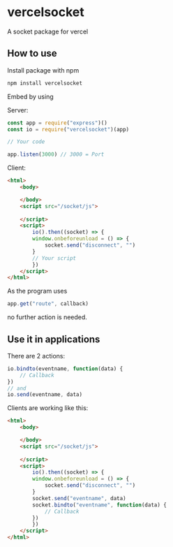 # vercelsocket
A socket package for vercel

## How to use
Install package with npm

```bash
npm install vercelsocket
```

Embed by using

Server:
```javascript
const app = require("express")()
const io = require("vercelsocket")(app)

// Your code

app.listen(3000) // 3000 = Port
```

Client:
```html
<html>
    <body>

    </body>
    <script src="/socket/js">
    
    </script>
    <script>
        io().then((socket) => {
        window.onbeforeunload = () => {
            socket.send("disconnect", "")
        }
        // Your script
        })
    </script>
</html>
```

As the program uses

```javascript
app.get("route", callback)
```

no further action is needed.

## Use it in applications

There are 2 actions:

```javascript
io.bindto(eventname, function(data) {
    // Callback
})
// and
io.send(eventname, data)
```

Clients are working like this:

```html
<html>
    <body>

    </body>
    <script src="/socket/js">
        
    </script>
    <script>
        io().then((socket) => {
        window.onbeforeunload = () => {
            socket.send("disconnect", "")
        }
        socket.send("eventname", data)
        socket.bindto("eventname", function(data) {
            // Callback
        })
        })
    </script>
</html>
```

